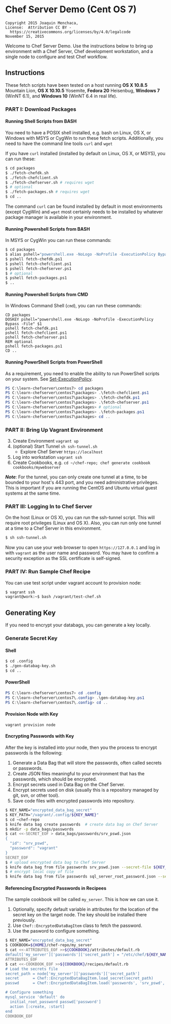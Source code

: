 # **Chef Server Demo (Cent OS 7)**
    Copyright 2015 Joaquin Menchaca,
    License:  Attribution CC BY -
      https://creativecommons.org/licenses/by/4.0/legalcode
    November 15, 2015

Welcome to Chef Server Demo.  Use the instructions below to bring up environment with a Chef Server, Chef development workstation, and a single node to configure and test Chef workflow.
## **Instructions**

These fetch scripts have been tested on a host running **OS X 10.8.5** Mountain Lion, **OS X 10.10.5** Yosemite, **Fedora 20** Heisenbug, **Windows 7** (WinNT 6.1), and **Windows 10** (WinNT 6.4 in real life).

### **PART I: Download Packages**

#### **Running Shell Scripts from BASH**

You need to have a POSIX shell installed, e.g. bash on Linux, OS X, or Windows with MSYS or CygWin to run these fetch scripts.  Additionally, you need to have the command line tools `curl` and `wget`

If you have `curl` installed (installed by default on Linux, OS X, or MSYS), you can run these:

```bash
$ cd packages
$ ./fetch-chefdk.sh
$ ./fetch-chefclient.sh
$ ./fetch-chefserver.sh # requires wget
$ # optional
$ ./fetch-packages.sh # requires wget
$ cd ..
```

The command `curl` can be found installed by default in most environments (except CygWin) and `wget` most certainly needs to be installed by whatever package manager is available in your environment.

#### **Running Powershell Scripts from BASH**

In MSYS or CygWin you can run these commands:

```bash
$ cd packages
$ alias pshell="powershell.exe -NoLogo -NoProfile -ExecutionPolicy Bypass -File"
$ pshell fetch-chefdk.ps1
$ pshell fetch-chefclient.ps1
$ pshell fetch-chefserver.ps1
$ # optional
$ pshell fetch-packages.ps1
$ ..
```

#### **Running Powershell Scripts from CMD**

In Windows Command Shell (`cmd`), you can run these commands:

```batch
CD packages
DOSKEY pshell="powershell.exe -NoLogo -NoProfile -ExecutionPolicy Bypass -File" $1
pshell fetch-chefdk.ps1
pshell fetch-chefclient.ps1
pshell fetch-chefserver.ps1
REM optional
pshell fetch-packages.ps1
CD ..
```


#### **Running PowerShell Scripts from PowerShell**

As a requirement, you need to enable the ability to run PowerShell scripts on your system.  See [Set-ExecutionPolicy](https://technet.microsoft.com/en-us/library/hh849812.aspx).  
```powershell
PS C:\learn-chefserver\centos7> cd packages
PS C:\learn-chefserver\centos7\packages> .\fetch-chefclient.ps1
PS C:\learn-chefserver\centos7\packages> .\fetch-chefdk.ps1
PS C:\learn-chefserver\centos7\packages> .\fetch-chefserver.ps1
PS C:\learn-chefserver\centos7\packages> # optional
PS C:\learn-chefserver\centos7\packages> .\fetch-packages.ps1
PS C:\learn-chefserver\centos7\packages> cd ..
```

### **PART II: Bring Up Vagrant Environment**

3. Create Environment `vagrant up`
4. (optional) Start Tunnel `sh ssh-tunnel.sh`
   - Explore Chef Server `https://localhost`
5. Log into workstation `vagrant ssh`
6. Create Cookbooks, e.g. `cd ~/chef-repo; chef generate cookbook cookbooks/mywebserver`

***Note***: For the tunnel, you can only create one tunnel at a time, to be bounded to your host's 443 port, and you need administrative privileges.  This is important if you are running the CentOS and Ubuntu virtual guest systems at the same time.

### **PART III: Logging In to Chef Server**

On the host (Linux or OS X), you can run the ssh-tunnel script.  This will require root privileges (Linux and OS X).  Also, you can run only one tunnel at a time to a Chef Server in this environment.

```bash
$ sh ssh-tunnel.sh
```

Now you can use your web browser to open `https://127.0.0.1` and log in with `vagrant` as the user name and password.  You may have to confirm a security exception as the SSL certificate is self-signed.

### **PART IV: Run Sample Chef Recipe**

You can use test script under vagrant account to provision node:

```bash
$ vagrant ssh
vagrant@work:~$ bash /vagrant/test-chef.sh
```
## **Generating Key**

If you need to encrypt your databags, you can generate a key locally.

### **Generate Secret Key**

#### **Shell**

```bash
$ cd .config
$ ./gen-databag-key.sh
$ cd ..
```

#### **PowerShell**

```powershell
PS C:\learn-chefserver\centos7> cd .config
PS C:\learn-chefserver\centos7\.config> .\gen-databag-key.ps1
PS C:\learn-chefserver\centos7\.config> cd ..
```

#### **Provision Node with Key**

```
vagrant provision node
```

#### **Encrypting Passwords with Key**

After the key is installed into your node, then you the process to encrypt passwords is the following:

1. Generate a Data Bag that will store the passwords, often called secrets or passwords.
2. Create JSON files meaningful to your environment that has the passwords, which should be encrypted.
3. Encrypt secrets used in Data Bag on the Chef Server.
4. Encrypt secrets used on disk (usually this is a repository managed by git, svn, or other tool).
5. Save code files with encrypted passwords into repository.

```bash
$ KEY_NAME="encrypted_data_bag_secret"
$ KEY_PATH="/vagrant/.config/${KEY_NAME}"
$ cd ~chef-repo
$ knife data bag create passwords  # create data bag on Chef Server
$ mkdir -p data_bags/passwords
$ cat <<-SECRET_EOF > data_bags/passwords/srv_pswd.json
{
  "id": "srv_pswd",
  "password": "vagrant"
}
SECRET_EOF
$ # upload encrypted data bag to Chef Server
$ knife data bag from file passwords srv_pswd.json --secret-file ${KEY_PATH}
$ # encrypt local copy of file
$ knife data bag from file passwords sql_server_root_password.json --secret-file ${KEY_PATH} --local-mode
```

#### **Referencing Encrypted Passwords in Recipees**

The sample cookbook will be called `my_server`.  This is how we can use it.

1. Optionally, specify default variable in attributes for the location of the secret key on the target node.  The key should be installed there previously.
2. Use `Chef::EncryptedDataBagItem` class to fetch the password.
3. Use the pasword to configure something.

```bash
$ KEY_NAME="encrypted_data_bag_secret"
$ COOKBOOK=${HOME}/chef-repo/my_server
$ cat <<-ATTRIBUTES_EOF >>${COOKBOOK}/attributes/default.rb
default['my_server']['passwords']['secret_path'] = "/etc/chef/${KEY_NAME}"
ATTRIBUTES_EOF
$ cat <<-COOKBOOK_EOF >>${COOKBOOK}/recipes/default.rb
# Load the secrets file
secret_path = node['my_server']['passwords']['secret_path']
secret      = Chef::EncryptedDataBagItem.load_secret(secret_path)
passwd      = Chef::EncryptedDataBagItem.load('passwords', 'srv_pswd', secret)

# Configure something
mysql_service 'default' do
  initial_root_password passwd['password']
  action [:create, :start]
end
COOKBOOK_EOF
```
